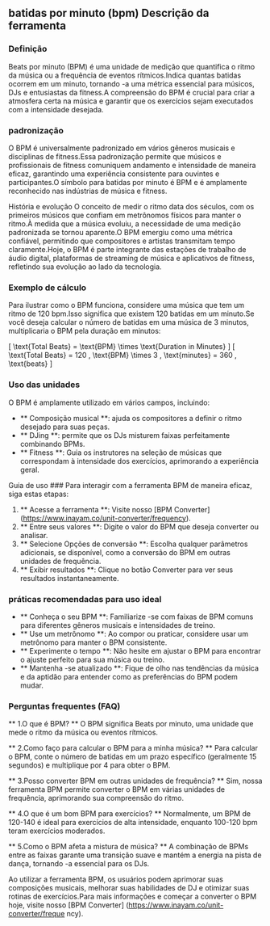 ## batidas por minuto (bpm) Descrição da ferramenta

### Definição
Beats por minuto (BPM) é uma unidade de medição que quantifica o ritmo da música ou a frequência de eventos rítmicos.Indica quantas batidas ocorrem em um minuto, tornando -a uma métrica essencial para músicos, DJs e entusiastas da fitness.A compreensão do BPM é crucial para criar a atmosfera certa na música e garantir que os exercícios sejam executados com a intensidade desejada.

### padronização
O BPM é universalmente padronizado em vários gêneros musicais e disciplinas de fitness.Essa padronização permite que músicos e profissionais de fitness comuniquem andamento e intensidade de maneira eficaz, garantindo uma experiência consistente para ouvintes e participantes.O símbolo para batidas por minuto é BPM e é amplamente reconhecido nas indústrias de música e fitness.

História e evolução
O conceito de medir o ritmo data dos séculos, com os primeiros músicos que confiam em metrônomos físicos para manter o ritmo.À medida que a música evoluiu, a necessidade de uma medição padronizada se tornou aparente.O BPM emergiu como uma métrica confiável, permitindo que compositores e artistas transmitam tempo claramente.Hoje, o BPM é parte integrante das estações de trabalho de áudio digital, plataformas de streaming de música e aplicativos de fitness, refletindo sua evolução ao lado da tecnologia.

### Exemplo de cálculo
Para ilustrar como o BPM funciona, considere uma música que tem um ritmo de 120 bpm.Isso significa que existem 120 batidas em um minuto.Se você deseja calcular o número de batidas em uma música de 3 minutos, multiplicaria o BPM pela duração em minutos:

\[ \text{Total Beats} = \text{BPM} \times \text{Duration in Minutes} \]
\[ \text{Total Beats} = 120 \, \text{BPM} \times 3 \, \text{minutes} = 360 \, \text{beats} \]

### Uso das unidades
O BPM é amplamente utilizado em vários campos, incluindo:
- ** Composição musical **: ajuda os compositores a definir o ritmo desejado para suas peças.
- ** DJing **: permite que os DJs misturem faixas perfeitamente combinando BPMs.
- ** Fitness **: Guia os instrutores na seleção de músicas que correspondam à intensidade dos exercícios, aprimorando a experiência geral.

Guia de uso ###
Para interagir com a ferramenta BPM de maneira eficaz, siga estas etapas:
1. ** Acesse a ferramenta **: Visite nosso [BPM Converter] (https://www.inayam.co/unit-converter/frequency).
2. ** Entre seus valores **: Digite o valor do BPM que deseja converter ou analisar.
3. ** Selecione Opções de conversão **: Escolha qualquer parâmetros adicionais, se disponível, como a conversão do BPM em outras unidades de frequência.
4. ** Exibir resultados **: Clique no botão Converter para ver seus resultados instantaneamente.

### práticas recomendadas para uso ideal
- ** Conheça o seu BPM **: Familiarize -se com faixas de BPM comuns para diferentes gêneros musicais e intensidades de treino.
- ** Use um metrônomo **: Ao compor ou praticar, considere usar um metrônomo para manter o BPM consistente.
- ** Experimente o tempo **: Não hesite em ajustar o BPM para encontrar o ajuste perfeito para sua música ou treino.
- ** Mantenha -se atualizado **: Fique de olho nas tendências da música e da aptidão para entender como as preferências do BPM podem mudar.

### Perguntas frequentes (FAQ)

** 1.O que é BPM? **
O BPM significa Beats por minuto, uma unidade que mede o ritmo da música ou eventos rítmicos.

** 2.Como faço para calcular o BPM para a minha música? **
Para calcular o BPM, conte o número de batidas em um prazo específico (geralmente 15 segundos) e multiplique por 4 para obter o BPM.

** 3.Posso converter BPM em outras unidades de frequência? **
Sim, nossa ferramenta BPM permite converter o BPM em várias unidades de frequência, aprimorando sua compreensão do ritmo.

** 4.O que é um bom BPM para exercícios? **
Normalmente, um BPM de 120-140 é ideal para exercícios de alta intensidade, enquanto 100-120 bpm teram exercícios moderados.

** 5.Como o BPM afeta a mistura de música? **
A combinação de BPMs entre as faixas garante uma transição suave e mantém a energia na pista de dança, tornando -a essencial para os DJs.

Ao utilizar a ferramenta BPM, os usuários podem aprimorar suas composições musicais, melhorar suas habilidades de DJ e otimizar suas rotinas de exercícios.Para mais informações e começar a converter o BPM hoje, visite nosso [BPM Converter] (https://www.inayam.co/unit-converter/freque ncy).